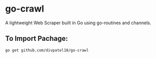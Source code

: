 # go-crawl
A lightweight Web Scraper built in Go using go-routines and channels. 

## To Import Pachage:
`go get github.com/divpatel10/go-crawl` 


